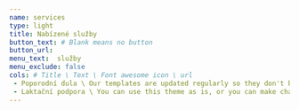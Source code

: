 ```yaml
---
name: services
type: light
title: Nabízené služby
button_text: # Blank means no button
button_url: 
menu_text:  služby
menu_exclude: false
cols: # Title \ Text \ Font awesome icon \ url
 - Poporodní dula \ Our templates are updated regularly so they don't break. \ diamond
 - Laktační podpora \ You can use this theme as is, or you can make changes! \ paper-plane
---
```

